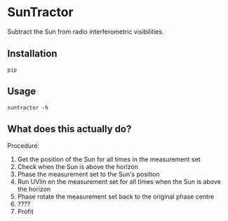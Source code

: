 # SunTractor
Subtract the Sun from radio interferometric visibilities.

## Installation

```
pip
```

## Usage

```
suntractor -h
```

## What does this actually do?
Procedure:
1. Get the position of the Sun for all times in the measurement set
2. Check when the Sun is above the horizon
3. Phase the measurement set to the Sun's position
4. Run UVlin on the measurement set for all times when the Sun is above
   the horizon
5. Phase rotate the measurement set back to the original phase centre
6. ????
7. Profit
